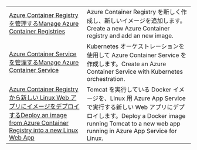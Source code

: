 |  |  |
|---------|---------|
| <span data-ttu-id="f2c25-101">[Azure Container Registry を管理する][1]</span><span class="sxs-lookup"><span data-stu-id="f2c25-101">[Manage Azure Container Registries][1]</span></span> | <span data-ttu-id="f2c25-102">Azure Container Registry を新しく作成し、新しいイメージを追加します。</span><span class="sxs-lookup"><span data-stu-id="f2c25-102">Create a new Azure Container registry and add an new image.</span></span> | 
| <span data-ttu-id="f2c25-103">[Azure Container Service を管理する][2]</span><span class="sxs-lookup"><span data-stu-id="f2c25-103">[Manage Azure Container Service][2]</span></span> | <span data-ttu-id="f2c25-104">Kubernetes オーケストレーションを使用して Azure Container Service を作成します。</span><span class="sxs-lookup"><span data-stu-id="f2c25-104">Create an Azure Container Service with Kubernetes orchestration.</span></span> | 
| <span data-ttu-id="f2c25-105">[Azure Container Registry から新しい Linux Web アプリにイメージをデプロイする][3]</span><span class="sxs-lookup"><span data-stu-id="f2c25-105">[Deploy an image from Azure Container Registry into a new Linux Web App][3]</span></span> | <span data-ttu-id="f2c25-106">Tomcat を実行している Docker イメージを、Linux 用 Azure App Service で実行する新しい Web アプリにデプロイします。</span><span class="sxs-lookup"><span data-stu-id="f2c25-106">Deploy a Docker image running Tomcat to a new web app running in Azure App Service for Linux.</span></span> | 

[1]: https://azure.microsoft.com/resources/samples/acr-java-manage-azure-container-registry/
[2]: https://azure.microsoft.com/resources/samples/acs-java-manage-azure-container-service/
[3]: https://azure.microsoft.com/resources/samples/app-service-java-deploy-image-from-acr-to-linux/
